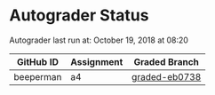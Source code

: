 # Autograder Status
Autograder last run at: October 19, 2018 at 08:20

| GitHub ID | Assignment | Graded Branch |
|-----------|------------|---------------|
| beeperman | a4 | [graded-eb0738](https://github.com/Fall2018COMP401-001/a4-beeperman/tree/graded-eb0738) | 
